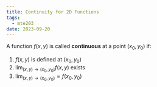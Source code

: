 ```yaml
---
title: Continuity for 2D Functions
tags:
  - mte203
date: 2023-09-20
---
```

A function $f(x,y)$ is called **continuous** at a point $(x_{0},y_{0})$ if:
1. $f(x,y)$ is defined at $(x_{0},y_{0})$
2. $\lim_{ (x,y) \to (x_{0},y_{0}) }f(x,y)$ exists
3. $\lim_{ (x,y) \to (x_{0},y_{0}) }=f(x_{0},y_{0})$
